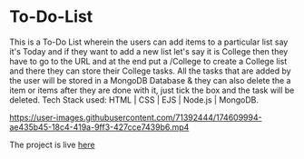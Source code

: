 # To-Do-List

This is a To-Do List wherein the users can add items to a particular list say it's Today and if they want to add a new list let's say it is College then they have to go to the URL and at the end put a /College to create a College list and there they can store their College tasks.  All the tasks that are added by the user will be stored in a MongoDB Database & they can also delete the a item or items after they are done with it, just tick the box and the task will be deleted.
Tech Stack used: HTML | CSS | EJS | Node.js | MongoDB.

https://user-images.githubusercontent.com/71392444/174609994-ae435b45-18c4-419a-9ff3-427cce7439b6.mp4

The project is live [here](https://lit-basin-94817.herokuapp.com/)
